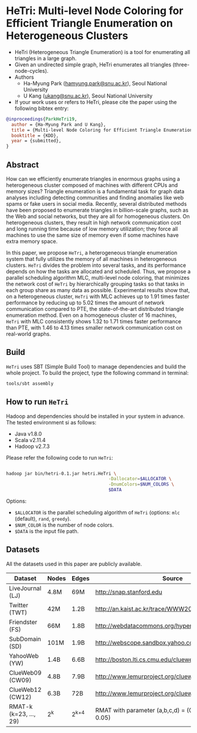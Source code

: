 # HeTri: Multi-level Node Coloring for Efficient Triangle Enumeration on Heterogeneous Clusters

* HeTri (Heterogeneous Triangle Enumeration) is a tool for enumerating all triangles in a large graph.
* Given an undirected simple graph, HeTri enumerates all triangles (three-node-cycles).
* Authors
    * Ha-Myung Park (hamyung.park@snu.ac.kr), Seoul National University
    * U Kang (ukang@snu.ac.kr), Seoul National University
* If your work uses or refers to HeTri, please cite the paper using the following bibtex entry:
```bibtex
@inproceedings{ParkHeTri19,
  author = {Ha-Myung Park and U Kang},
  title = {Multi-level Node Coloring for Efficient Triangle Enumeration on Heterogeneous Clusters},
  booktitle = {KDD},
  year = {submitted},
}
```

## Abstract

How can we efficiently enumerate triangles in enormous graphs using a heterogeneous cluster composed of machines with different CPUs and memory sizes? Triangle enumeration is a fundamental task for graph data analyses including detecting communities and finding anomalies like web spams or fake users in social media. Recently, several distributed methods have been proposed to enumerate triangles in billion-scale graphs, such as the Web and social networks, but they are all for homogeneous clusters. On heterogeneous clusters, they result in high network communication cost and long running time because of low memory utilization; they force all machines to use the same size of memory even if some machines have extra memory space.

In this paper, we propose `HeTri`, a heterogeneous triangle enumeration system that fully utilizes the memory of all machines in heterogeneous clusters. `HeTri` divides the problem into several tasks, and its performance depends on how the tasks are allocated and scheduled. Thus, we propose a parallel scheduling algorithm MLC, multi-level node coloring, that minimizes the network cost of `HeTri` by hierarchically grouping tasks so that tasks in each group share as many data as possible. Experimental results show that, on a heterogeneous cluster, `HeTri` with MLC achieves up to 1.91 times faster performance by reducing up to 5.02 times the amount of network communication compared to PTE, the state-of-the-art distributed triangle enumeration method. Even on a homogeneous cluster of 16 machines, `HeTri` with MLC consistently shows 1.32 to 1.71 times faster performance than PTE, with 1.46 to 4.13 times smaller network communication cost on real-world graphs.

## Build

`HeTri` uses SBT (Simple Build Tool) to manage dependencies and build the whole project. To build the project, type the following command in terminal:

```bash
tools/sbt assembly
```

## How to run `HeTri`

Hadoop and dependencies should be installed in your system in advance. The tested environment si as follows:

  * Java v1.8.0
  * Scala v2.11.4
  * Hadoop v2.7.3

Please refer the following code to run `HeTri`:

```bash

hadoop jar bin/hetri-0.1.jar hetri.HeTri \
                                       -Dallocator=$ALLOCATOR \
                                       -DnumColors=$NUM_COLORS \
                                       $DATA
```

Options:

  * `$ALLOCATOR` is the parallel scheduling algorithm of `HeTri` (options: `mlc` (default), `rand`, `greedy`).
  * `$NUM_COLOR` is the number of node colors.
  * `$DATA` is the input file path.



## Datasets

All the datasets used in this paper are publicly available.

| Dataset                | Nodes            | Edges           | Source                                                     |
|------------------------|------------------|-----------------|------------------------------------------------------------|
| LiveJournal (LJ)       | 4.8M             | 69M             | http://snap.stanford.edu                                   |
| Twitter (TWT)          | 42M              | 1.2B            | http://an.kaist.ac.kr/trace/WWW2010.html                   |
| Friendster (FS)        | 66M              | 1.8B            | http://webdatacommons.org/hyperlinkgraph                   |
| SubDomain (SD)         | 101M             | 1.9B            | http://webscope.sandbox.yahoo.com                          |
| YahooWeb (YW)          | 1.4B             | 6.6B            | http://boston.lti.cs.cmu.edu/clueweb09                     |
| ClueWeb09 (CW09)       | 4.8B             | 7.9B            | http://www.lemurproject.org/clueweb09/webGraph.php         |
| ClueWeb12 (CW12)       | 6.3B             | 72B             | http://www.lemurproject.org/clueweb12/webGraph.php         |
| RMAT-k (k=23, ..., 29) | 2<sup>k</sup>    | 2<sup>k+4</sup> | RMAT with parameter (a,b,c,d) = (0.57, 0.19, 0.19, 0.05)   |

